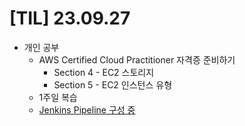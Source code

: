 # [TIL] 23.09.27
 
* 개인 공부
  * AWS Certified Cloud Practitioner 자격증 준비하기
    * Section 4 - EC2 스토리지
    * Section 5 - EC2 인스턴스 유형
  * 1주일 복습
  * [Jenkins Pipeline 구성 중](http://http://3.36.92.192:9090/)